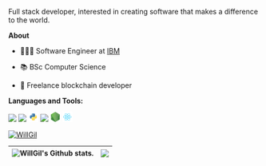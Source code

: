 Full stack developer, interested in creating software that makes a difference to the world.

**About**

- 👨🏻‍💻 Software Engineer at [IBM](https://www.ibm.com/uk-en)

- 📚 BSc Computer Science

- 🔮 Freelance blockchain developer

**Languages and Tools:**

<code><img height="20" src="https://camo.githubusercontent.com/a870803f30db1d15495072fa9e946a7fa6a6fc1a47fe12324aaf7509c410fc4a/68747470733a2f2f6564656e742e6769746875622e696f2f537570657254696e7949636f6e732f696d616765732f7376672f6a6176612e737667"></code>
<code><img height="20" src="https://docs.soliditylang.org/en/v0.8.10/_images/logo.svg"></code>
<code><img height="20" src="https://raw.githubusercontent.com/github/explore/80688e429a7d4ef2fca1e82350fe8e3517d3494d/topics/python/python.png"></code>
<code><img height="20" src="https://camo.githubusercontent.com/9496882abd182958bcea4238ab44f7eb8928d7a4144c150f18f6c55ceb9b4490/68747470733a2f2f6564656e742e6769746875622e696f2f537570657254696e7949636f6e732f696d616765732f7376672f6a6176617363726970742e737667"></code>
<code><img height="20" src="https://raw.githubusercontent.com/github/explore/80688e429a7d4ef2fca1e82350fe8e3517d3494d/topics/nodejs/nodejs.png"></code>
<code><img height="20" src="https://raw.githubusercontent.com/github/explore/80688e429a7d4ef2fca1e82350fe8e3517d3494d/topics/react/react.png"></code>

<p align="left"> <a href="https://github.com/ryo-ma/github-profile-trophy"><img src="https://github-profile-trophy.vercel.app/?username=WillGil&theme=matrix&margin-w=15&margin-h=15&column=7" alt="WillGil" /></a> </p>

| <img align="center" src="https://github-readme-stats.vercel.app/api?username=WillGil&show_icons=true&theme=chartreuse-dark" alt="WillGil's Github stats." /></a> | <img align="center" src="https://github-readme-stats.vercel.app/api/top-langs/?username=WillGil&layout=compact&theme=chartreuse-dark" /></a> |
| ---------------------------------------------------------------------------------------------------------------------------------------------------------------- | -------------------------------------------------------------------------------------------------------------------------------------------- |
